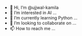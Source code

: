 - 👋 Hi, I’m @ujjwal-kamila
- 👀 I’m interested in AI  ...
- 🌱 I’m currently learning Python ...
- 💞️ I’m looking to collaborate on ...
- 📫 How to reach me ...

<!---
ujjwal-kamila/ujjwal-kamila is a ✨ special ✨ repository because its `README.md` (this file) appears on your GitHub profile.
You can click the Preview link to take a look at your changes.
--->
